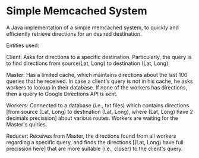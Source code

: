 #  Simple Memcached System  #

A Java implementation of a simple memcached system, to quickly and efficiently retrieve directions for an desired destination.

Entities used:

Client: Asks for directions to a specific destination. Particularly, the query is to find directions from
source(Lat, Long) to destination (Lat, Long).

Master: Has a limited cache, which maintains directions about the last 100 queries that he received.
In case a client's query is not in his cache, he asks workers to lookup in their database. 
If none of the workers has directions, then a query to Google Directions API is sent. 

Workers: Connected to a database (i.e., txt files) which contains directions 
[from source (Lat, Long) to destination (Lat, Long), where (Lat, Long) have 2 decimals precission] about various routes.
Workers are waiting for the Master's quiries.

Reducer: Receives from Master, the directions found from all workers regarding a specific query, 
and finds the directions [(Lat, Long) have full precission here] that are more suitable (i.e., closer) to the client's query.

 